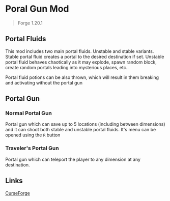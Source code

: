 # Poral Gun Mod
> Forge 1.20.1
## Portal Fluids
This mod includes two main portal fluids. Unstable and 
stable variants. Stable portal fluid creates a portal to the desired destination
if set. Unstable portal fluid behaves chaotically as it may explode, spawn random block, 
create random portals leading into mysterious places, etc..

Portal fluid potions can be also thrown, which will result in them breaking and activating
without the portal gun

## Portal Gun
### Normal Portal Gun
Portal gun which can save up to 5 locations (including between dimensions)
and it can shoot both stable and unstable portal fluids. It's menu can be opened using the `R` button
### Traveler's Portal Gun
Portal gun which can teleport the player to any dimension at any destination.

## Links
[CurseForge](https://www.curseforge.com/minecraft/mc-mods/portal-gun-mod)